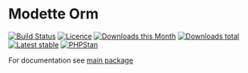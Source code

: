# Modette Orm

[![Build Status](https://img.shields.io/travis/modette/core-ext-orm.svg?style=flat-square)](https://travis-ci.org/modette/core-ext-orm)
[![Licence](https://img.shields.io/packagist/l/modette/core-ext-orm.svg?style=flat-square)](https://packagist.org/packages/modette/core-ext-orm)
[![Downloads this Month](https://img.shields.io/packagist/dm/modette/core-ext-orm.svg?style=flat-square)](https://packagist.org/packages/modette/core-ext-orm)
[![Downloads total](https://img.shields.io/packagist/dt/modette/core-ext-orm.svg?style=flat-square)](https://packagist.org/packages/modette/core-ext-orm)
[![Latest stable](https://img.shields.io/packagist/v/modette/core-ext-orm.svg?style=flat-square)](https://packagist.org/packages/modette/core-ext-orm)
[![PHPStan](https://img.shields.io/badge/PHPStan-enabled-brightgreen.svg?style=flat-square)](https://github.com/phpstan/phpstan)

For documentation see [main package](https://github.com/modette/modette)
